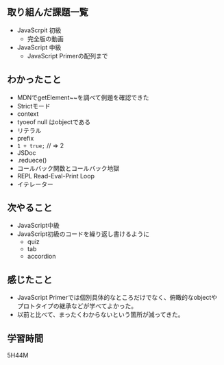 ## 取り組んだ課題一覧

- JavaScrpit 初級
  - 完全版の動画
- JavaScript 中級
  - JavaScript Primerの配列まで

## わかったこと

- MDNでgetElement~~を調べて例題を確認できた
- Strictモード
- context
- tyoeof null はobjectである
- リテラル
- prefix
- `1 + true;` // => 2
- JSDoc
- .reduece()
- コールバック関数とコールバック地獄
- REPL Read-Eval-Print Loop
- イテレーター


## 次やること

- JavaScript中級
- JavaScript初級のコードを繰り返し書けるように
  - quiz 
  - tab
  - accordion


## 感じたこと

- JavaScript Primerでは個別具体的なところだけでなく、俯瞰的なobjectやプロトタイプの継承などが学べてよかった。
- 以前と比べて、まったくわからないという箇所が減ってきた。

## 学習時間

5H44M
